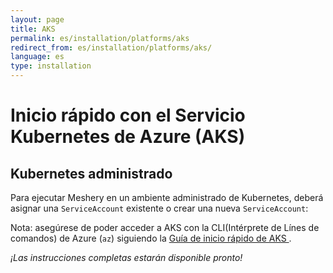 ```yaml
---
layout: page
title: AKS
permalink: es/installation/platforms/aks
redirect_from: es/installation/platforms/aks/
language: es
type: installation
---
```


# Inicio rápido con el Servicio Kubernetes de Azure (AKS)

## Kubernetes administrado

Para ejecutar Meshery en un ambiente administrado de Kubernetes, deberá asignar una `ServiceAccount` existente o crear una nueva `ServiceAccount`:

Nota: asegúrese de poder acceder a AKS con la CLI(Intérprete de Línes de comandos) de Azure (`az`) siguiendo la <a href="https://docs.microsoft.com/es-es/azure/aks/" target="_blank"> Guía de inicio rápido de AKS </a>.

_¡Las instrucciones completas estarán disponible pronto!_
